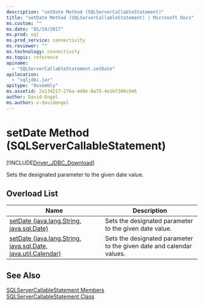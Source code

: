 ```yaml
---
description: "setDate Method (SQLServerCallableStatement)"
title: "setDate Method (SQLServerCallableStatement) | Microsoft Docs"
ms.custom: ""
ms.date: "01/19/2017"
ms.prod: sql
ms.prod_service: connectivity
ms.reviewer: ""
ms.technology: connectivity
ms.topic: reference
apiname: 
  - "SQLServerCallableStatement.setDate"
apilocation: 
  - "sqljdbc.jar"
apitype: "Assembly"
ms.assetid: 2a134217-276a-4d0e-8a75-4e1bf300c946
author: David-Engel
ms.author: v-davidengel
---
```

# setDate Method (SQLServerCallableStatement)
[!INCLUDE[Driver_JDBC_Download](../../../includes/driver_jdbc_download.md)]

  Sets the designated parameter to the given date value.  
  
## Overload List  
  
|Name|Description|  
|----------|-----------------|  
|[setDate (java.lang.String, java.sql.Date)](../../../connect/jdbc/reference/setdate-method-java-lang-string-java-sql-date.md)|Sets the designated parameter to the given date value.|  
|[setDate (java.lang.String, java.sql.Date, java.util.Calendar)](../../../connect/jdbc/reference/setdate-method-java-lang-string-java-sql-date-java-util-calendar.md)|Sets the designated parameter to the given date and calendar values.|  
  
## See Also  
 [SQLServerCallableStatement Members](../../../connect/jdbc/reference/sqlservercallablestatement-members.md)   
 [SQLServerCallableStatement Class](../../../connect/jdbc/reference/sqlservercallablestatement-class.md)  
  
  
